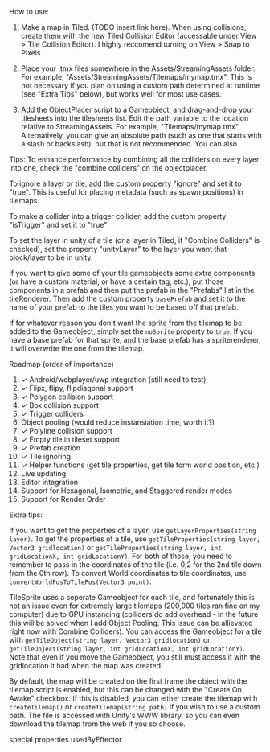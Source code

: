 How to use:

1. Make a map in Tiled. (TODO insert link here). When using collisions, create them with the new Tiled Collision Editor (accessable under View > Tile Collision Editor). I highly reccomend turning on View > Snap to Pixels

2. Place your .tmx files somewhere in the Assets/StreamingAssets folder. For example, "Assets/StreamingAssets/Tilemaps/mymap.tmx". This is not necessary if you plan on using a custom path determined at runtime (see "Extra Tips" below), but works well for most use cases.

4. Add the ObjectPlacer script to a Gameobject, and drag-and-drop your tilesheets into the tilesheets list. Edit the path variable to the location relative to StreamingAssets. For example, "Tilemaps/mymap.tmx". Alternatively, you can give an absolute path (such as one that starts with a slash or backslash), but that is not recommended. You can also

Tips:
To enhance performance by combining all the colliders on every layer into one, check the "combine colliders" on the objectplacer.

To ignore a layer or tile, add the custom property "ignore" and set it to "true". This is useful for placing metadata (such as spawn positions) in tilemaps.

To make a collider into a trigger collider, add the custom property "isTrigger" and set it to "true"  

To set the layer in unity of a tile (or a layer in Tiled, if "Combine Colliders" is checked), set the property "unityLayer" to the layer you want that block/layer to be in unity.

If you want to give some of your tile gameobjects some extra components (or have a custom material, or have a certain tag, etc.), put those components in a prefab and then put the prefab in the "Prefabs" list in the tileRenderer. Then add the custom property `basePrefab` and set it to the name of your prefab to the tiles you want to be based off that prefab. 

If for whatever reason you don't want the sprite from the tilemap to be added to the Gameobject, simply set the `noSprite` property to `true`. If you have a base prefab for that sprite, and the base prefab has a spriterenderer, it will overwrite the one from the tilemap.

Roadmap (order of importance)
1. ✓ Android/webplayer/uwp integration (still need to test)  
2. ✓ Flipx, flipy, flipdiagonal support  
3. ✓ Polygon collision support    
4. ✓ Box collision support    
5. ✓ Trigger colliders  
6. Object pooling (would reduce instansiation time, worth it?)
7. ✓ Polyline collision support    
8. ✓ Empty tile in tileset support  
9. ✓ Prefab creation  
10. ✓ Tile ignoring  
11. ✓ Helper functions (get tile properties, get tile form world position, etc.)  
12. Live updating  
13. Editor integration  
14. Support for Hexagonal, Isometric, and Staggered render modes
15. Support for Render Order

Extra tips:

If you want to get the properties of a layer, use `getLayerProperties(string layer)`. To get the properties of a tile, use `getTileProperties(string layer, Vector3 gridlocation)` or `getTileProperties(string layer, int gridLocationX, int gridLocationY)`. For both of those, you need to remember to pass in the coordinates of the tile (i.e. 0,2 for the 2nd tile down from the 0th row). To convert World coordinates to tile coordinates, use `convertWorldPosToTilePos(Vector3 point)`.  

TileSprite uses a seperate Gameobject for each tile, and fortunately this is not an issue even for extremely large tilemaps (200,000 tiles ran fine on my computer) due to GPU instancing (colliders do add overhead - in the future this will be solved when I add Object Pooling. This issue can be allievated right now with Combine Colliders). You can access the Gameobject for a tile with `getTileObject(string layer, Vector3 gridlocation)` or `getTileObject(string layer, int gridLocationX, int gridLocationY)`. Note that even if you move the Gameobject, you still must access it with the gridlocation it had when the map was created.

By default, the map will be created on the first frame the object with the tilemap script is enabled, but this can be changed with the "Create On Awake" checkbox. If this is disabled, you can either create the tilemap with `createTilemap()` or `createTilemap(string path)` if you wish to use a custom path. The file is accessed with Unity's WWW library, so you can even download the tilemap from the web if you so choose.


special properties
usedByEffector